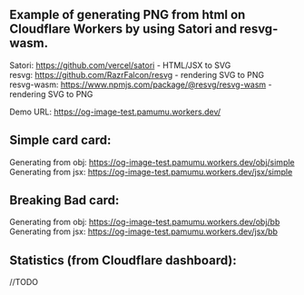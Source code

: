 ## Example of generating PNG from html on Cloudflare Workers by using Satori and resvg-wasm.

Satori: https://github.com/vercel/satori - HTML/JSX to SVG </br>
resvg: https://github.com/RazrFalcon/resvg - rendering SVG to PNG </br>
resvg-wasm: https://www.npmjs.com/package/@resvg/resvg-wasm - rendering SVG to PNG </br>

Demo URL: https://og-image-test.pamumu.workers.dev/

## Simple card card: </br>

Generating from obj: https://og-image-test.pamumu.workers.dev/obj/simple </br>
Generating from jsx: https://og-image-test.pamumu.workers.dev/jsx/simple </br>

## Breaking Bad card: </br>

Generating from obj: https://og-image-test.pamumu.workers.dev/obj/bb </br>
Generating from jsx: https://og-image-test.pamumu.workers.dev/jsx/bb </br>

## Statistics (from Cloudflare dashboard): </br>

//TODO
